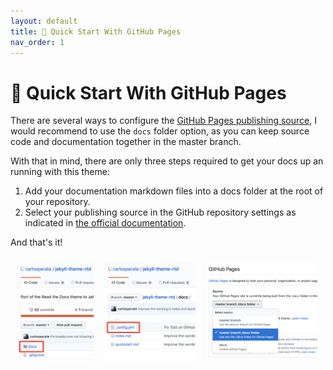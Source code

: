 ```yaml
---
layout: default
title: 🚀 Quick Start With GitHub Pages
nav_order: 1
---
```


# 🚀 Quick Start With GitHub Pages

There are several ways to configure the
[GitHub Pages publishing source](https://help.github.com/en/github/working-with-github-pages/configuring-a-publishing-source-for-your-github-pages-site),
I would recommend to use the `docs` folder option, as you can keep source code
and documentation together in the master branch.

With that in mind, there are only three steps required to get your docs up an
running with this theme:

1. Add your documentation markdown files into a docs folder at the root of your
  repository.
1. Select your publishing source in the GitHub repository settings as indicated
  in [the official documentation](https://help.github.com/en/github/working-with-github-pages/configuring-a-publishing-source-for-your-github-pages-site).

And that's it!

![steps screenshot](assets/img/quick-start-steps.png)


